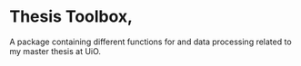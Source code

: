 # Thesis Toolbox,
A package containing different functions for and data processing related to my master thesis at UiO.

